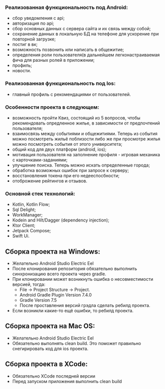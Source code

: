 
### Реализованная функциональность под Android:
- сбор уведомления с api;
- авторизация по api;
- сбор основных данных с сервера сайта и их связь между собой;
- сохранение данных в локальную БД на телефоне для ускорение при повторной загрузке;
- постиг в вк;
- возможность позвонить или написать в общежитие;
- определения роли пользователя(в дальнейшем легконастраиваемая фича для разных ролей в приложении;
- профиль;
- новости.

### Реализованная функциональность под Ios:
- главный профиль с рекомендациями от пользователей.

### Особенности проекта в следующем:
- возможность пройти Квиз, состоящий из 5 вопросов, чтобы рекомендовать опредленное жилье, в зависимости от предпочтений пользователя;
- взаимосвязь между событиями и общежитиями. Теперь из события можно посмотреть жильё поблизости либо же при просмотре жилья можно посмотреть события от этого университета;
- общий код для двух платформ (android, ios);
- мотивация пользователя на заполнение профиля - игровая механика с карточками-заданиями;
- улучшение поиска. Теперь можно искать определенные города;
- обработка возможных ошибок при запросе к серверу;
- восстановления токена при его недееспосбности;
- отоброжение рейтингов и отзывов.

### Основной стек технологий:
- Kotlin, Kotlin Flow;
- Sql Delight;
- WorkManager;
- Kodein and Hilt/Dagger (dependency injection);
- Ktor Client;
- Jetpack Compose;
- Swift Ui.

## Сборка проекта на Windows:
- Желательно Android Studio Electric Eel
- После клонирования репозитория обязательно выполнить синхронизацию всего проекта через gradle. 
- При клонировании может возникнуть ошибка о несовместимости версией, тогда:
  - File -> Project Structure -> Project. 
  - Android Gradle Plugin Version 7.4.0
  - Gradle Version 7.5
  - После проставления версий грэдла сделать ребилд проекта.
- Если возникли какие-то ещё ошибки, то ребилд проекта. 

## Сборка проекта на Mac OS:
- Желательно Android Studio Electric Eel
- Обязательно выполнять clean build. Это поможет правильно снегирировать код для ios проекта.

## Сборка проекта в XCode:
- Обязательно XСode последней версии
- Перед запуском приложения выполнить clean build
